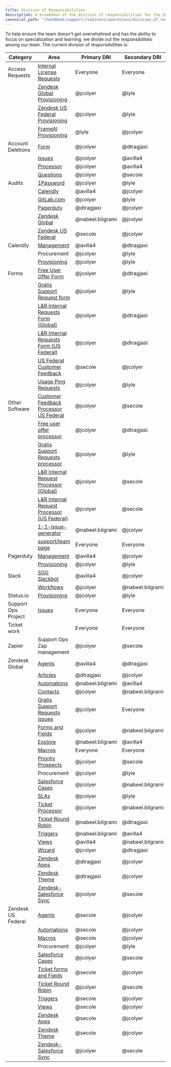```yaml
---
title: Division of Responsibilities
description: A breakdown of the division of responsibilities for the Support Ops team
canonical_path: "/handbook/support/readiness/operations/division_of_responsibilities/"
---
```


To help ensure the team doesn't get overwhelmed and has the ability to focus on
specialization and learning, we divide out the responsibilities among our team.
The current division of responsibilities is:

| Category            | Area                                                                                                                                                  | Primary DRI      | Secondary DRI    |
|---------------------|-------------------------------------------------------------------------------------------------------------------------------------------------------|------------------|------------------|
| Access Requests     | [Internal License Requests](https://gitlab.com/gitlab-com/team-member-epics/access-requests/-/issues/?state=opened&label_name%5B%5D=Internal-License) | Everyone         | Everyone         |
|                     | [Zendesk Global Provisioning](https://gitlab.com/gitlab-com/team-member-epics/access-requests/-/issues/)                                              | @jcolyer         | @lyle            |
|                     | [Zendesk US Federal Provisioning](https://gitlab.com/gitlab-com/team-member-epics/access-requests/-/issues/)                                          | @jcolyer         | @lyle            |
|                     | [FrameAI Provisioning](https://gitlab.com/gitlab-com/team-member-epics/access-requests/-/issues/)                                          | @lyle | @jcolyer          |
| Account Deletions   | [Form](https://gitlab.com/gitlab-com/support/support-ops/forms/account-deletion)                                                                      | @jcolyer         | @dtragjasi       |
|                     | [Issues](https://gitlab.com/gitlab-com/gdpr-request/-/issues)                                                                                         | @jcolyer         | @avilla4         |
|                     | [Processor](https://gitlab.com/gitlab-com/support/support-ops/other-software/account-deletion-processor)                                              | @jcolyer         | @avilla4         |
|                     | [Questions](https://gitlab.slack.com/archives/C04357HVCJD)                                                                                            | @jcolyer         | @secole          |
| Audits              | [1Password](https://gitlab.com/gitlab-com/support/support-ops/support-ops-tools/audits/-/issues)                                                      | @jcolyer         | @lyle            |
|                     | [Calendly](https://gitlab.com/gitlab-com/support/support-ops/support-ops-tools/audits/-/issues)                                                       | @avilla4         | @jcolyer         |
|                     | [GitLab.com](https://gitlab.com/gitlab-com/support/support-ops/support-ops-tools/audits/-/issues)                                                     | @jcolyer         | @lyle            |
|                     | [Pagerduty](https://gitlab.com/gitlab-com/support/support-ops/support-ops-tools/audits/-/issues)                                                      | @dtragjasi       | @jcolyer         |
|                     | [Zendesk Global](https://gitlab.com/gitlab-com/support/support-ops/support-ops-tools/audits/-/issues)                                                 | @nabeel.bilgrami | @jcolyer         |
|                     | [Zendesk US Federal](https://gitlab.com/gitlab-com/support/support-ops/support-ops-tools/audits/-/issues)                                             | @secole          | @jcolyer         |
| Calendly            | [Management](https://gitlab.com/gitlab-com/support/support-ops/other-software/calendly)                                                               | @avilla4         | @dtragjasi       |
|                     | Procurement                                                                                                                                           | @jcolyer         | @lyle            |
|                     | [Provisioning](https://gitlab.com/gitlab-com/team-member-epics/access-requests/-/issues/)                                                             | @jcolyer         | @lyle            |
| Forms                | [Free User Offer Form](https://gitlab.com/gitlab-com/support/support-ops/forms/free-user-offer-form)                                                  | @jcolyer         | @dtragjasi       |
|                     | [Gratis Support Request form](https://gitlab.com/gitlab-com/support/support-ops/forms/gratis-support-request-form)                                    | @jcolyer         | @lyle            |
|                     | [L&R Internal Requests Form (Global)](https://gitlab.com/gitlab-com/support/internal-requests-form)                                                   | @jcolyer         | @dtragjasi       |
|                     | [L&R Internal Requests Form (US Federal)](https://gitlab.com/gitlab-com/support/support-ops/forms/us-federal-internal-request-form)                   | @jcolyer         | @dtragjasi       |
|                     | [US Federal Customer Feedback](https://gitlab.com/gitlab-com/support/support-ops/forms/us-federal-customer-feedback)                                  | @secole          | @jcolyer         |
|                     | [Usage Ping Requests](https://gitlab.com/support/usage-ping-request)                                                                                  | @jcolyer         | @lyle            |
| Other Software      | [Customer Feedback Processor US Federal](https://gitlab.com/gitlab-com/support/support-ops/other-software/customer-feedback-processor-us-federal)     | @jcolyer         | @secole          |
|                     | [Free user offer processor](https://gitlab.com/gitlab-com/support/support-ops/other-software/free-user-offer-processor)                               | @jcolyer         | @dtragjasi       |
|                     | [Gratis Support Requests processor](https://gitlab.com/gitlab-com/support/support-ops/zendesk-global/gratis-support-requests/)                        | @jcolyer         | @lyle            |
|                     | [L&R Internal Request Processor (Global)](https://gitlab.com/gitlab-com/support/support-ops/other-software/lnr-ir-processor)                          | @jcolyer         | @secole          |
|                     | [L&R Internal Request Processor (US Federal)](https://gitlab.com/gitlab-com/support/support-ops/other-software/lnr-ir-processor-us-federal)           | @jcolyer         | @secole          |
|                     | [1-1-issue-generator](https://gitlab.com/gitlab-com/support/toolbox/1-1-issue-generator/)                                                             | @nabeel.bilgrami | @jcolyer         |
|                     | [support/team page](https://gitlab.com/gitlab-com/support/team)                                                                                       | Everyone         | Everyone         |
| Pagerduty           | [Management](https://gitlab.com/gitlab-com/support/support-ops/other-software/pagerduty)                                                              | @avilla4         | @jcolyer         |
|                     | [Provisioning](https://gitlab.com/gitlab-com/team-member-epics/access-requests/-/issues/)                                                             | @jcolyer         | @lyle            |
| Slack               | [SGG Slackbot](https://gitlab.com/gitlab-com/support/support-ops/other-software/sgg-slackbot)                                                         | @avilla4         | @jcolyer         |
|                     | [Workflows](https://gitlab.com/gitlab-com/support/support-ops/other-software/slack-workflows)                                                         | @jcolyer         | @nabeel.bilgrami |
| Status.io           | [Provisioning](https://gitlab.com/gitlab-com/team-member-epics/access-requests/-/issues/)                                                           | @jcolyer         | @lyle            |
| Support Ops Project | [Issues](https://gitlab.com/gitlab-com/support/support-ops/support-ops-project/)                                                                      | Everyone         | Everyone         |
| Ticket work         |                                                                                                                                                       | Everyone         | Everyone         |
| Zapier              | Support Ops Zap management                                                                                                                            | @jcolyer         | @secole          |
| Zendesk Global      | [Agents](https://gitlab.com/gitlab-com/support/support-ops/zendesk-global/agents)                                                                     | @avilla4         | @dtragjasi       |
|                     | [Articles](https://gitlab.com/gitlab-com/support/support-ops/zendesk-global/articles)                                                                 | @dtragjasi       | @jcolyer         |
|                     | [Automations](https://gitlab.com/gitlab-com/support/support-ops/zendesk-global/automations)                                                           | @nabeel.bilgrami | @avilla4         |
|                     | [Contacts](https://gitlab.com/gitlab-com/support/support-ops/zendesk-global/contacts)                                                                 | @jcolyer         | @nabeel.bilgrami |
|                     | [Gratis Support Requests issues](https://gitlab.com/gitlab-com/support/support-ops/zendesk-global/gratis-support-requests/-/issues)                   | @jcolyer         | Everyone         |
|                     | [Forms and Fields](https://gitlab.com/gitlab-com/support/support-ops/zendesk-global/ticket-forms-and-fields)                                          | @jcolyer         | @nabeel.bilgrami |
|                     | [Explore](https://gitlab.com/gitlab-com/support/support-ops/zendesk-global/explore)                                                                   | @nabeel.bilgrami | @avilla4         |
|                     | [Macros](https://gitlab.com/gitlab-com/support/support-ops/zendesk-global/macros)                                                                     | Everyone         | Everyone         |
|                     | [Priority Prospects](https://gitlab.com/gitlab-com/support/support-ops/support-ops-project/-/issues/new)                                              | @jcolyer         | @secole          |
|                     | Procurement                                                                                                                                           | @jcolyer         | @lyle            |
|                     | [Salesforce Cases](https://gitlab.com/gitlab-com/support/support-ops/zendesk-global/salesforce-cases)                                                 | @jcolyer         | @nabeel.bilgrami |
|                     | [SLAs](https://gitlab.com/gitlab-com/support/support-ops/zendesk-global/sla-policies)                                                                 | @jcolyer         | @lyle            |
|                     | [Ticket Processor](https://gitlab.com/gitlab-com/support/support-ops/zendesk-global/ticket-processor)                                                 | @jcolyer         | @nabeel.bilgrami |
|                     | [Ticket Round Robin](https://gitlab.com/gitlab-com/support/support-ops/zendesk-global/ticket-round-robin)                                             | @nabeel.bilgrami | @dtragjasi       |
|                     | [Triggers](https://gitlab.com/gitlab-com/support/support-ops/zendesk-global/triggers)                                                                 | @nabeel.bilgrami | @avilla4         |
|                     | [Views](https://gitlab.com/gitlab-com/support/support-ops/zendesk-global/views)                                                                       | @avilla4         | @nabeel.bilgrami |
|                     | [Wizard](https://gitlab.com/gitlab-com/support/support-ops/zendesk-global/wizard)                                                                     | @jcolyer         | @dtragjasi       |
|                     | [Zendesk Apps](https://gitlab.com/gitlab-com/support/support-ops/zendesk-global/zendesk-apps)                                                         | @dtragjasi       | @jcolyer         |
|                     | [Zendesk Theme](https://gitlab.com/gitlab-com/support/support-ops/zendesk-global/zendesk-theme)                                                       | @dtragjasi       | @jcolyer         |
|                     | [Zendesk-Salesforce Sync](https://gitlab.com/gitlab-com/support/support-ops/zendesk-global/zd-sfdc-sync-global)                                       | @jcolyer         | @secole          |
| Zendesk US Federal  | [Agents](https://gitlab.com/gitlab-com/support/support-ops/zendesk-us-federal/agents)                                                                 | @secole          | @jcolyer         |
|                     | [Automations](https://gitlab.com/gitlab-com/support/support-ops/zendesk-us-federal/automations)                                                       | @secole          | @jcolyer         |
|                     | [Macros](https://gitlab.com/gitlab-com/support/support-ops/zendesk-us-federal/macros)                                                                 | @secole          | @jcolyer         |
|                     | Procurement                                                                                                                                           | @jcolyer         | @lyle            |
|                     | [Salesforce Cases](https://gitlab.com/gitlab-com/support/support-ops/zendesk-us-federal/salesforce-cases)                                             | @jcolyer         | @secole          |
|                     | [Ticket forms and Fields](https://gitlab.com/gitlab-com/support/support-ops/zendesk-us-federal/ticket-forms-and-fields)                               | @secole          | @jcolyer         |
|                     | [Ticket Round Robin](https://gitlab.com/gitlab-com/support/support-ops/zendesk-us-federal/ticket-round-robin)                                         | @jcolyer         | @secole          |
|                     | [Triggers](https://gitlab.com/gitlab-com/support/support-ops/zendesk-us-federal/triggers)                                                             | @secole          | @jcolyer         |
|                     | [Views](https://gitlab.com/gitlab-com/support/support-ops/zendesk-us-federal/views)                                                                   | @secole          | @jcolyer         |
|                     | [Zendesk Apps](https://gitlab.com/gitlab-com/support/support-ops/zendesk-us-federal/zendesk-apps)                                                     | @secole          | @jcolyer         |
|                     | [Zendesk Theme](https://gitlab.com/gitlab-com/support/support-ops/zendesk-us-federal/zendesk-theme)                                                   | @secole          | @jcolyer         |
|                     | [Zendesk-Salesforce Sync](https://gitlab.com/gitlab-com/support/support-ops/zendesk-us-federal/zd-sfdc-sync-us-federal)                               | @jcolyer         | @secole          |
